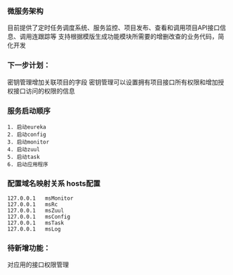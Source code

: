 ### 微服务架构

目前提供了定时任务调度系统、服务监控、项目发布、查看和调用项目API接口信息、调用连跟踪等
支持根据模版生成功能模块所需要的增删改查的业务代码，简化开发

### 下一步计划：

密钥管理增加关联项目的字段
密钥管理可以设置拥有项目接口所有权限和增加授权接口访问的权限的信息

### 服务启动顺序

	1. 启动eureka
	2. 启动config
	3. 启动monitor
	4. 启动zuul
	5. 启动task
	6. 启动应用程序


### 配置域名映射关系 hosts配置

```
127.0.0.1	msMonitor
127.0.0.1	msRc
127.0.0.1	msZuul
127.0.0.1	msConfig
127.0.0.1	msTask
127.0.0.1	msLog
```

### 待新增功能：

对应用的接口权限管理

